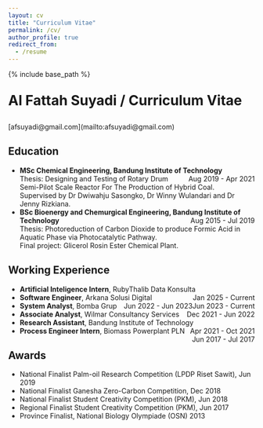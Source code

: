 ```yaml
---
layout: cv
title: "Curriculum Vitae"
permalink: /cv/
author_profile: true
redirect_from:
  - /resume
---
```


{% include base_path %}
<p style="font-size: 2em; font-weight: bold;">Al Fattah Suyadi / Curriculum Vitae</p>
[afsuyadi@gmail.com](mailto:afsuyadi@gmail.com)

## Education

* **MSc Chemical Engineering, Bandung Institute of Technology** <span style="float: right;">Aug 2019 - Apr 2021</span><br>
  <span class='desc'>Thesis: Designing and Testing of Rotary Drum Semi-Pilot Scale Reactor For The Production of Hybrid Coal.</span><br>
  <span class='desc'>Supervised by Dr Dwiwahju Sasongko, Dr Winny Wulandari and Dr Jenny Rizkiana.</span><br>
* **BSc Bioenergy and Chemurgical Engineering, Bandung Institute of Technology** <span style="float: right;">Aug 2015 - Jul 2019</span>\
  <span class='desc'>Thesis: Photoreduction of Carbon Dioxide to produce Formic Acid in Aquatic Phase via Photocatalytic Pathway.</span><br>
  <span class='desc'>Final project: Glicerol Rosin Ester Chemical Plant.</span>


## Working Experience

* **Artificial Inteligence Intern**, RubyThalib Data Konsulta <span style="float: right;"> Jan 2025 - Current</span>
* **Software Engineer**, Arkana Solusi Digital <span style="float: right;"> Jun 2023 - Current</span>
* **System Analyst**, Bomba Grup <span style="float: right;"> Jun 2022 - Jun 2023</span>
* **Associate Analyst**, Wilmar Consultancy Services <span style="float: right;"> Dec 2021 - Jun 2022</span>
* **Research Assistant**, Bandung Institute of Technology <span style="float: right;"> Apr 2021 - Oct 2021</span>
* **Process Engineer Intern**, Biomass Powerplant PLN <span style="float: right;"> Jun 2017 - Jul 2017</span>

## Awards

* National Finalist Palm-oil Research Competition (LPDP Riset Sawit), Jun 2019
* National Finalist Ganesha Zero-Carbon Competition, Dec 2018
* National Finalist Student Creativity Competition (PKM), Jun 2018
* Regional Finalist Student Creativity Competition (PKM), Jun 2017
* Province Finalist, National Biology Olympiade (OSN) 2013
